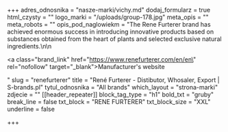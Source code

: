 +++
adres_odnosnika = "nasze-marki/vichy.md"
dodaj_formularz = true
html_czysty = ""
logo_marki = "/uploads/group-178.jpg"
meta_opis = ""
meta_robots = ""
opis_pod_naglowiekm = "The Rene Furterer brand has achieved enormous success in introducing innovative products based on substances obtained from the heart of plants and selected exclusive natural ingredients.\n\n    <p><a class=\"brand_link\" href=\"https://www.renefurterer.com/en/en\" rel=\"nofollow\" target=\"_blank\">Manufacturer's website</a></p>"
slug = "renefurterer"
title = "René Furterer - Distibutor, Whosaler, Export | S-brands.pl"
tytul_odnosnika = "All brands"
which_layout = "strona-marki"
zdjecie = ""
[[header_repeater]]
block_tag_type = "h1"
bold_txt = "gruby"
break_line = false
txt_block = "RENE FURTERER"
txt_block_size = "XXL"
underline = false

+++
